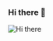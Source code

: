 ### Hi there 👋

![Hi there](https://www.demilked.com/magazine/wp-content/uploads/2016/06/gif-animations-replace-loading-screen-14.gif)
